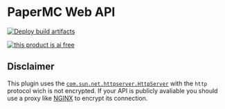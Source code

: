 # PaperMC Web API

[![Deploy build artifacts](https://github.com/Frank-Mayer/papermc-web-api/actions/workflows/deploy.yml/badge.svg)](https://github.com/Frank-Mayer/papermc-web-api/actions/workflows/deploy.yml)

[![this product is ai free](https://this-product-is-ai-free.github.io/badge.svg)](https://this-product-is-ai-free.github.io)

## Disclaimer

This plugin uses the [`com.sun.net.httpserver.HttpServer`](https://docs.oracle.com/javase/8/docs/jre/api/net/httpserver/spec/com/sun/net/httpserver/HttpServer.html) with the `http` protocol wich is not encrypted.
If your API is publicly avaliable you should use a proxy like [NGINX](https://www.nginx.com/) to encrypt its connection.
